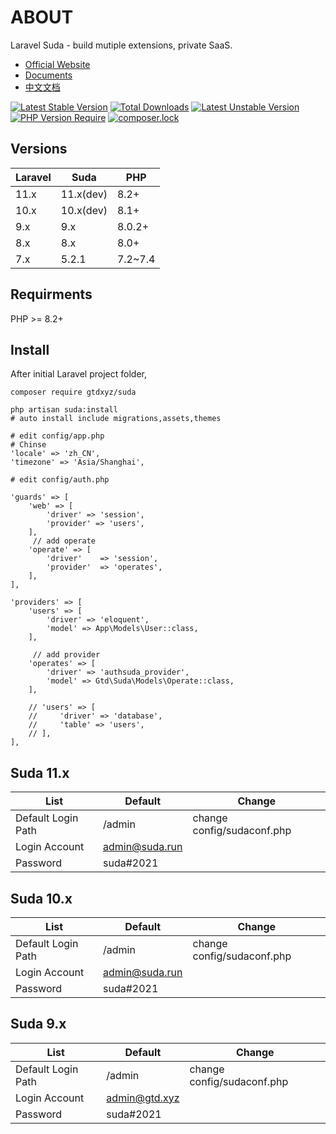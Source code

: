# ABOUT
Laravel Suda - build mutiple extensions, private SaaS.


- [Official Website](https://suda.gtd.xyz)
- [Documents](https://docs.gtd.xyz)
- [中文文档](https://docs.gtd.xyz)

[![Latest Stable Version](http://poser.pugx.org/gtdxyz/suda/v)](https://packagist.org/packages/gtdxyz/suda) 
[![Total Downloads](http://poser.pugx.org/gtdxyz/suda/downloads)](https://packagist.org/packages/gtdxyz/suda) 
[![Latest Unstable Version](http://poser.pugx.org/gtdxyz/suda/v/unstable)](https://packagist.org/packages/gtdxyz/suda) 
[![PHP Version Require](http://poser.pugx.org/gtdxyz/suda/require/php)](https://packagist.org/packages/gtdxyz/suda)
[![composer.lock](http://poser.pugx.org/gtdxyz/suda/composerlock)](https://packagist.org/packages/gtdxyz/suda)

Versions
---

|  Laravel   | Suda  | PHP  |
|  ----  | ----  | ----  |
| 11.x  | 11.x(dev) | 8.2+ |
| 10.x  | 10.x(dev) | 8.1+ |
| 9.x  | 9.x | 8.0.2+ |
| 8.x  | 8.x | 8.0+ |
| 7.x  | 5.2.1 | 7.2~7.4 |


## Requirments

  PHP >= 8.2+
  

## Install

After initial Laravel project folder,

```
composer require gtdxyz/suda
```

```
php artisan suda:install
# auto install include migrations,assets,themes
```

```
# edit config/app.php
# Chinse
'locale' => 'zh_CN',
'timezone' => 'Asia/Shanghai',

# edit config/auth.php

'guards' => [
    'web' => [
        'driver' => 'session',
        'provider' => 'users',
    ],
	 // add operate
    'operate' => [
        'driver'    => 'session',
        'provider'  => 'operates',
    ],
],

'providers' => [
    'users' => [
        'driver' => 'eloquent',
        'model' => App\Models\User::class,
    ],
	 
	 // add provider
    'operates' => [
        'driver' => 'authsuda_provider',
        'model' => Gtd\Suda\Models\Operate::class,
    ],

    // 'users' => [
    //     'driver' => 'database',
    //     'table' => 'users',
    // ],
],

```

## Suda 11.x

|  List   | Default  | Change  |
|  ----  | ----  | ----  |
| Default Login Path  | /admin | change config/sudaconf.php |
| Login Account  | admin@suda.run |  |
| Password  | suda#2021 |  |


## Suda 10.x

|  List   | Default  | Change  |
|  ----  | ----  | ----  |
| Default Login Path  | /admin | change config/sudaconf.php |
| Login Account  | admin@suda.run |  |
| Password  | suda#2021 |  |

## Suda 9.x

|  List   | Default  | Change  |
|  ----  | ----  | ----  |
| Default Login Path  | /admin | change config/sudaconf.php |
| Login Account  | admin@gtd.xyz |  |
| Password  | suda#2021 |  |



 
